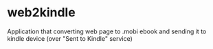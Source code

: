# web2kindle
Application that converting web page to .mobi ebook and sending it to kindle device (over "Sent to Kindle" service)
